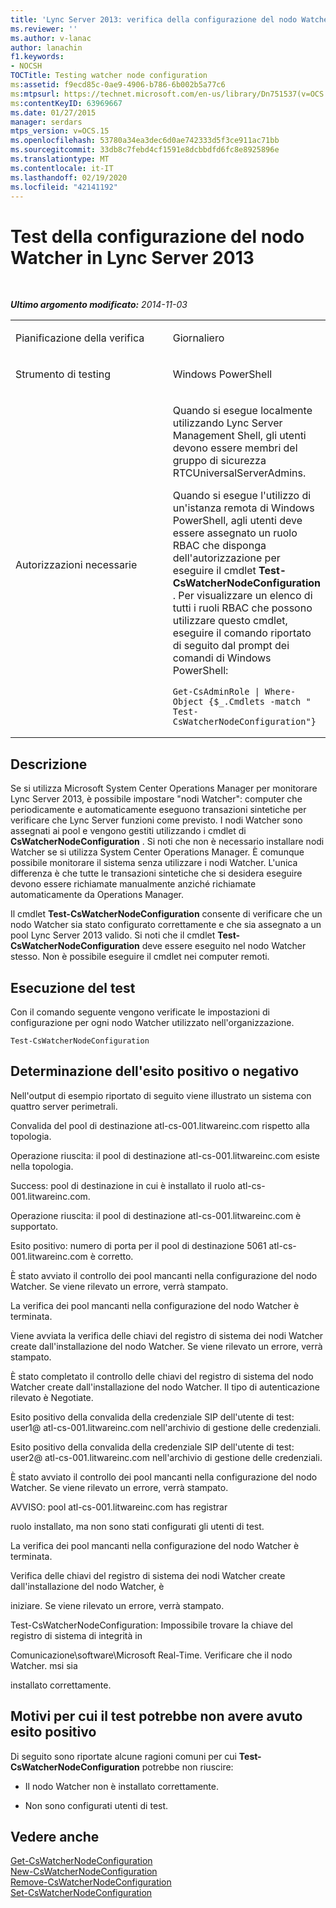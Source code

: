 ```yaml
---
title: 'Lync Server 2013: verifica della configurazione del nodo Watcher'
ms.reviewer: ''
ms.author: v-lanac
author: lanachin
f1.keywords:
- NOCSH
TOCTitle: Testing watcher node configuration
ms:assetid: f9ecd85c-0ae9-4906-b786-6b002b5a77c6
ms:mtpsurl: https://technet.microsoft.com/en-us/library/Dn751537(v=OCS.15)
ms:contentKeyID: 63969667
ms.date: 01/27/2015
manager: serdars
mtps_version: v=OCS.15
ms.openlocfilehash: 53780a34ea3dec6d0ae742333d5f3ce911ac71bb
ms.sourcegitcommit: 33db8c7febd4cf1591e8dcbbdfd6fc8e8925896e
ms.translationtype: MT
ms.contentlocale: it-IT
ms.lasthandoff: 02/19/2020
ms.locfileid: "42141192"
---
```

<div data-xmlns="http://www.w3.org/1999/xhtml">

<div class="topic" data-xmlns="http://www.w3.org/1999/xhtml" data-msxsl="urn:schemas-microsoft-com:xslt" data-cs="http://msdn.microsoft.com/">

<div data-asp="https://msdn2.microsoft.com/asp">

# <a name="testing-watcher-node-configuration-in-lync-server-2013"></a>Test della configurazione del nodo Watcher in Lync Server 2013

</div>

<div id="mainSection">

<div id="mainBody">

<span> </span>

_**Ultimo argomento modificato:** 2014-11-03_


<table>
<colgroup>
<col style="width: 50%" />
<col style="width: 50%" />
</colgroup>
<tbody>
<tr class="odd">
<td><p>Pianificazione della verifica</p></td>
<td><p>Giornaliero</p></td>
</tr>
<tr class="even">
<td><p>Strumento di testing</p></td>
<td><p>Windows PowerShell</p></td>
</tr>
<tr class="odd">
<td><p>Autorizzazioni necessarie</p></td>
<td><p>Quando si esegue localmente utilizzando Lync Server Management Shell, gli utenti devono essere membri del gruppo di sicurezza RTCUniversalServerAdmins.</p>
<p>Quando si esegue l'utilizzo di un'istanza remota di Windows PowerShell, agli utenti deve essere assegnato un ruolo RBAC che disponga dell'autorizzazione per eseguire il cmdlet <strong>Test-CsWatcherNodeConfiguration</strong> . Per visualizzare un elenco di tutti i ruoli RBAC che possono utilizzare questo cmdlet, eseguire il comando riportato di seguito dal prompt dei comandi di Windows PowerShell:</p>
<pre><code>Get-CsAdminRole | Where-Object {$_.Cmdlets -match &quot; Test-CsWatcherNodeConfiguration&quot;}</code></pre></td>
</tr>
</tbody>
</table>


<div>

## <a name="description"></a>Descrizione

Se si utilizza Microsoft System Center Operations Manager per monitorare Lync Server 2013, è possibile impostare "nodi Watcher": computer che periodicamente e automaticamente eseguono transazioni sintetiche per verificare che Lync Server funzioni come previsto. I nodi Watcher sono assegnati ai pool e vengono gestiti utilizzando i cmdlet di **CsWatcherNodeConfiguration** . Si noti che non è necessario installare nodi Watcher se si utilizza System Center Operations Manager. È comunque possibile monitorare il sistema senza utilizzare i nodi Watcher. L'unica differenza è che tutte le transazioni sintetiche che si desidera eseguire devono essere richiamate manualmente anziché richiamate automaticamente da Operations Manager.

Il cmdlet **Test-CsWatcherNodeConfiguration** consente di verificare che un nodo Watcher sia stato configurato correttamente e che sia assegnato a un pool Lync Server 2013 valido. Si noti che il cmdlet **Test-CsWatcherNodeConfiguration** deve essere eseguito nel nodo Watcher stesso. Non è possibile eseguire il cmdlet nei computer remoti.

</div>

<div>

## <a name="running-the-test"></a>Esecuzione del test

Con il comando seguente vengono verificate le impostazioni di configurazione per ogni nodo Watcher utilizzato nell'organizzazione.

    Test-CsWatcherNodeConfiguration

</div>

<div>

## <a name="determining-success-or-failure"></a>Determinazione dell'esito positivo o negativo

Nell'output di esempio riportato di seguito viene illustrato un sistema con quattro server perimetrali.

Convalida del pool di destinazione atl-cs-001.litwareinc.com rispetto alla topologia.

Operazione riuscita: il pool di destinazione atl-cs-001.litwareinc.com esiste nella topologia.

Success: pool di destinazione in cui è installato il ruolo atl-cs-001.litwareinc.com.

Operazione riuscita: il pool di destinazione atl-cs-001.litwareinc.com è supportato.

Esito positivo: numero di porta per il pool di destinazione 5061 atl-cs-001.litwareinc.com è corretto.

È stato avviato il controllo dei pool mancanti nella configurazione del nodo Watcher. Se viene rilevato un errore, verrà stampato.

La verifica dei pool mancanti nella configurazione del nodo Watcher è terminata.

Viene avviata la verifica delle chiavi del registro di sistema dei nodi Watcher create dall'installazione del nodo Watcher. Se viene rilevato un errore, verrà stampato.

È stato completato il controllo delle chiavi del registro di sistema del nodo Watcher create dall'installazione del nodo Watcher. Il tipo di autenticazione rilevato è Negotiate.

Esito positivo della convalida della credenziale SIP dell'utente di test: user1@ atl-cs-001.litwareinc.com nell'archivio di gestione delle credenziali.

Esito positivo della convalida della credenziale SIP dell'utente di test: user2@ atl-cs-001.litwareinc.com nell'archivio di gestione delle credenziali.

È stato avviato il controllo dei pool mancanti nella configurazione del nodo Watcher. Se viene rilevato un errore, verrà stampato.

AVVISO: pool atl-cs-001.litwareinc.com has registrar

ruolo installato, ma non sono stati configurati gli utenti di test.

La verifica dei pool mancanti nella configurazione del nodo Watcher è terminata.

Verifica delle chiavi del registro di sistema dei nodi Watcher create dall'installazione del nodo Watcher, è

iniziare. Se viene rilevato un errore, verrà stampato.

Test-CsWatcherNodeConfiguration: Impossibile trovare la chiave del registro di sistema di integrità in

Comunicazione\\software\\Microsoft Real-Time. Verificare che il nodo Watcher. msi sia

installato correttamente.

</div>

<div>

## <a name="reasons-why-the-test-might-have-failed"></a>Motivi per cui il test potrebbe non avere avuto esito positivo

Di seguito sono riportate alcune ragioni comuni per cui **Test-CsWatcherNodeConfiguration** potrebbe non riuscire:

  - Il nodo Watcher non è installato correttamente.

  - Non sono configurati utenti di test.

</div>

<div>

## <a name="see-also"></a>Vedere anche


[Get-CsWatcherNodeConfiguration](https://docs.microsoft.com/powershell/module/skype/Get-CsWatcherNodeConfiguration)  
[New-CsWatcherNodeConfiguration](https://docs.microsoft.com/powershell/module/skype/New-CsWatcherNodeConfiguration)  
[Remove-CsWatcherNodeConfiguration](https://docs.microsoft.com/powershell/module/skype/Remove-CsWatcherNodeConfiguration)  
[Set-CsWatcherNodeConfiguration](https://docs.microsoft.com/powershell/module/skype/Set-CsWatcherNodeConfiguration)  
  

</div>

</div>

<span> </span>

</div>

</div>

</div>

